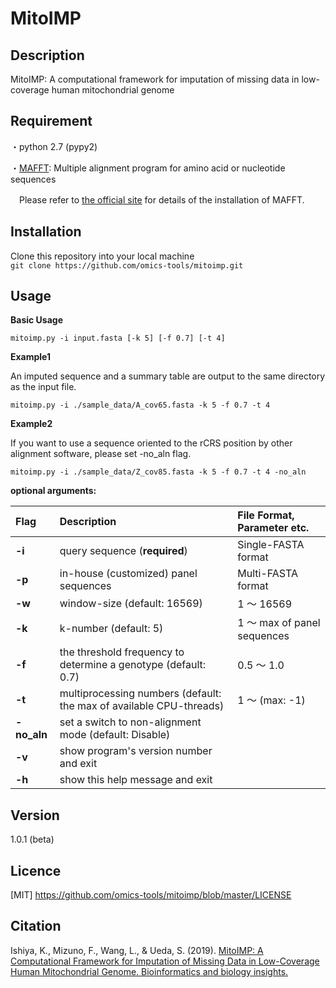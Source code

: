 MitoIMP
====

## Description
MitoIMP: A computational framework for imputation of missing data in low-coverage human mitochondrial genome

## Requirement
・python 2.7 (pypy2)

・[MAFFT](https://mafft.cbrc.jp/alignment/software/): Multiple alignment program for amino acid or nucleotide sequences

  　Please refer to [the official site](https://mafft.cbrc.jp/alignment/software/) for details of the installation of MAFFT.

## Installation

Clone this repository into your local machine  
`git clone https://github.com/omics-tools/mitoimp.git`  

## Usage

**Basic Usage**

`mitoimp.py -i input.fasta [-k 5] [-f 0.7] [-t 4]`

**Example1**

An imputed sequence and a summary table are output to the same directory as the input file.

`mitoimp.py -i ./sample_data/A_cov65.fasta -k 5 -f 0.7 -t 4`

**Example2**

If you want to use a sequence oriented to the rCRS position by other alignment software, please set -no_aln flag.

`mitoimp.py -i ./sample_data/Z_cov85.fasta -k 5 -f 0.7 -t 4 -no_aln`

**optional arguments:**

| Flag | Description | File Format, Parameter etc. |
|:-----------|:------------|:------------|
| **-i**       | query sequence (**required**) | Single-FASTA format |
| **-p**       | in-house (customized) panel sequences | Multi-FASTA format |
| **-w**       | window-size  (default: 16569)           | 1 〜 16569  |
| **-k**       | k-number  (default: 5)     |1 〜 max of panel sequences  |
| **-f**       | the threshold frequency to determine a genotype  (default: 0.7)  | 0.5 〜 1.0 |
| **-t**       | multiprocessing numbers (default: the max of available CPU-threads) | 1 〜 (max: -1) |
| **-no_aln**  | set a switch to non-alignment mode  (default: Disable)  |  |
| **-v**       | show program's version number and exit  | |
| **-h**       | show this help message and exit         | |

## Version

1.0.1 (beta)

## Licence

[MIT] https://github.com/omics-tools/mitoimp/blob/master/LICENSE

## Citation

Ishiya, K., Mizuno, F., Wang, L., & Ueda, S. (2019). [MitoIMP: A Computational Framework for Imputation of Missing Data in Low-Coverage Human Mitochondrial Genome. Bioinformatics and biology insights.](https://journals.sagepub.com/doi/10.1177/1177932219873884)
